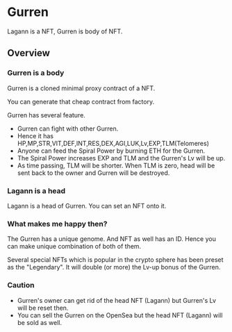 # Gurren
Lagann is a NFT, Gurren is body of NFT.

## Overview

### Gurren is a body

Gurren is a cloned minimal proxy contract of a NFT.

You can generate that cheap contract from factory.

Gurren has several feature.

- Gurren can fight with other Gurren.
- Hence it has HP,MP,STR,VIT,DEF,INT,RES,DEX,AGI,LUK,Lv,EXP,TLM(Telomeres)
- Anyone can feed the Spiral Power by burning ETH for the Gurren.
- The Spiral Power increases EXP and TLM and the Gurren's Lv will be up.
- As time passing, TLM will be shorter. When TLM is zero, head will be sent back to the owner and Gurren will be destroyed.


### Lagann is a head

Lagann is a head of Gurren. You can set an NFT onto it.

### What makes me happy then?

The Gurren has a unique genome. And NFT as well has an ID. Hence you can make unique combination of both of them.

Several special NFTs which is popular in the crypto sphere has been preset as the "Legendary". It will double (or more) the Lv-up bonus of the Gurren.

### Caution

- Gurren's owner can get rid of the head NFT (Lagann) but Gurren's Lv will be reset then.
- You can sell the Gurren on the OpenSea but the head NFT (Lagann) will be sold as well.
